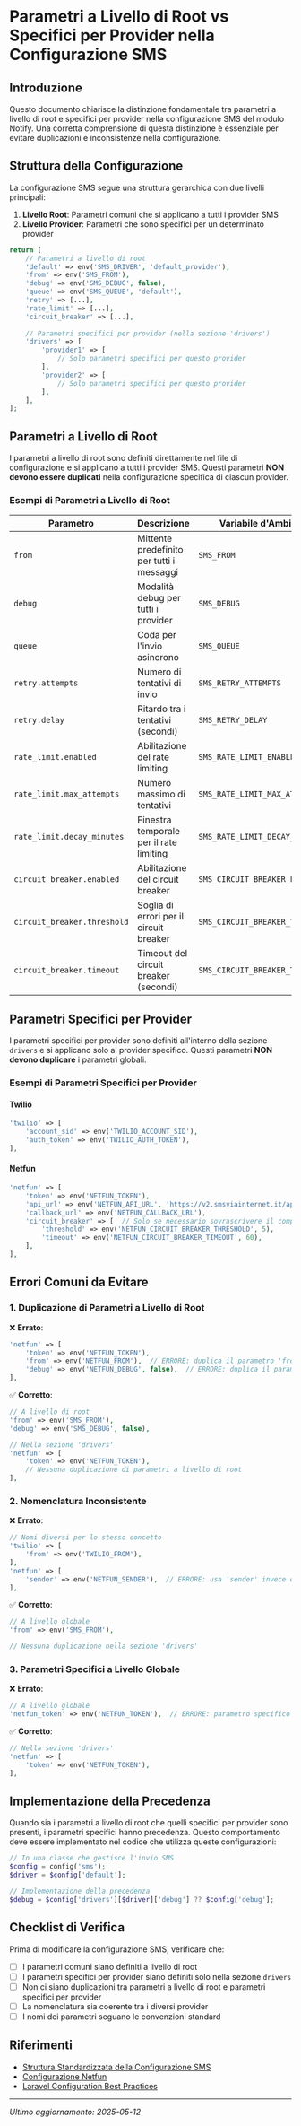 # Parametri a Livello di Root vs Specifici per Provider nella Configurazione SMS

## Introduzione

Questo documento chiarisce la distinzione fondamentale tra parametri a livello di root e specifici per provider nella configurazione SMS del modulo Notify. Una corretta comprensione di questa distinzione è essenziale per evitare duplicazioni e inconsistenze nella configurazione.

## Struttura della Configurazione

La configurazione SMS segue una struttura gerarchica con due livelli principali:

1. **Livello Root**: Parametri comuni che si applicano a tutti i provider SMS
2. **Livello Provider**: Parametri che sono specifici per un determinato provider

```php
return [
    // Parametri a livello di root
    'default' => env('SMS_DRIVER', 'default_provider'),
    'from' => env('SMS_FROM'),
    'debug' => env('SMS_DEBUG', false),
    'queue' => env('SMS_QUEUE', 'default'),
    'retry' => [...],
    'rate_limit' => [...],
    'circuit_breaker' => [...],
    
    // Parametri specifici per provider (nella sezione 'drivers')
    'drivers' => [
        'provider1' => [
            // Solo parametri specifici per questo provider
        ],
        'provider2' => [
            // Solo parametri specifici per questo provider
        ],
    ],
];
```

## Parametri a Livello di Root

I parametri a livello di root sono definiti direttamente nel file di configurazione e si applicano a tutti i provider SMS. Questi parametri **NON devono essere duplicati** nella configurazione specifica di ciascun provider.

### Esempi di Parametri a Livello di Root

| Parametro | Descrizione | Variabile d'Ambiente |
|-----------|-------------|----------------------|
| `from` | Mittente predefinito per tutti i messaggi | `SMS_FROM` |
| `debug` | Modalità debug per tutti i provider | `SMS_DEBUG` |
| `queue` | Coda per l'invio asincrono | `SMS_QUEUE` |
| `retry.attempts` | Numero di tentativi di invio | `SMS_RETRY_ATTEMPTS` |
| `retry.delay` | Ritardo tra i tentativi (secondi) | `SMS_RETRY_DELAY` |
| `rate_limit.enabled` | Abilitazione del rate limiting | `SMS_RATE_LIMIT_ENABLED` |
| `rate_limit.max_attempts` | Numero massimo di tentativi | `SMS_RATE_LIMIT_MAX_ATTEMPTS` |
| `rate_limit.decay_minutes` | Finestra temporale per il rate limiting | `SMS_RATE_LIMIT_DECAY_MINUTES` |
| `circuit_breaker.enabled` | Abilitazione del circuit breaker | `SMS_CIRCUIT_BREAKER_ENABLED` |
| `circuit_breaker.threshold` | Soglia di errori per il circuit breaker | `SMS_CIRCUIT_BREAKER_THRESHOLD` |
| `circuit_breaker.timeout` | Timeout del circuit breaker (secondi) | `SMS_CIRCUIT_BREAKER_TIMEOUT` |

## Parametri Specifici per Provider

I parametri specifici per provider sono definiti all'interno della sezione `drivers` e si applicano solo al provider specifico. Questi parametri **NON devono duplicare** i parametri globali.

### Esempi di Parametri Specifici per Provider

#### Twilio

```php
'twilio' => [
    'account_sid' => env('TWILIO_ACCOUNT_SID'),
    'auth_token' => env('TWILIO_AUTH_TOKEN'),
],
```

#### Netfun

```php
'netfun' => [
    'token' => env('NETFUN_TOKEN'),
    'api_url' => env('NETFUN_API_URL', 'https://v2.smsviainternet.it/api/rest/v1/sms-batch.json'),
    'callback_url' => env('NETFUN_CALLBACK_URL'),
    'circuit_breaker' => [  // Solo se necessario sovrascrivere il comportamento globale
        'threshold' => env('NETFUN_CIRCUIT_BREAKER_THRESHOLD', 5),
        'timeout' => env('NETFUN_CIRCUIT_BREAKER_TIMEOUT', 60),
    ],
],
```

## Errori Comuni da Evitare

### 1. Duplicazione di Parametri a Livello di Root

❌ **Errato**:
```php
'netfun' => [
    'token' => env('NETFUN_TOKEN'),
    'from' => env('NETFUN_FROM'),  // ERRORE: duplica il parametro 'from' a livello di root
    'debug' => env('NETFUN_DEBUG', false),  // ERRORE: duplica il parametro 'debug' a livello di root
],
```

✅ **Corretto**:
```php
// A livello di root
'from' => env('SMS_FROM'),
'debug' => env('SMS_DEBUG', false),

// Nella sezione 'drivers'
'netfun' => [
    'token' => env('NETFUN_TOKEN'),
    // Nessuna duplicazione di parametri a livello di root
],
```

### 2. Nomenclatura Inconsistente

❌ **Errato**:
```php
// Nomi diversi per lo stesso concetto
'twilio' => [
    'from' => env('TWILIO_FROM'),
],
'netfun' => [
    'sender' => env('NETFUN_SENDER'),  // ERRORE: usa 'sender' invece di 'from'
],
```

✅ **Corretto**:
```php
// A livello globale
'from' => env('SMS_FROM'),

// Nessuna duplicazione nella sezione 'drivers'
```

### 3. Parametri Specifici a Livello Globale

❌ **Errato**:
```php
// A livello globale
'netfun_token' => env('NETFUN_TOKEN'),  // ERRORE: parametro specifico a livello globale
```

✅ **Corretto**:
```php
// Nella sezione 'drivers'
'netfun' => [
    'token' => env('NETFUN_TOKEN'),
],
```

## Implementazione della Precedenza

Quando sia i parametri a livello di root che quelli specifici per provider sono presenti, i parametri specifici hanno precedenza. Questo comportamento deve essere implementato nel codice che utilizza queste configurazioni:

```php
// In una classe che gestisce l'invio SMS
$config = config('sms');
$driver = $config['default'];

// Implementazione della precedenza
$debug = $config['drivers'][$driver]['debug'] ?? $config['debug'];
```

## Checklist di Verifica

Prima di modificare la configurazione SMS, verificare che:

- [ ] I parametri comuni siano definiti a livello di root
- [ ] I parametri specifici per provider siano definiti solo nella sezione `drivers`
- [ ] Non ci siano duplicazioni tra parametri a livello di root e parametri specifici per provider
- [ ] La nomenclatura sia coerente tra i diversi provider
- [ ] I nomi dei parametri seguano le convenzioni standard

## Riferimenti

- [Struttura Standardizzata della Configurazione SMS](./STANDARDIZED_SMS_CONFIG_STRUCTURE.md)
- [Configurazione Netfun](./NETFUN_CONFIG_REQUIREMENTS.md)
- [Laravel Configuration Best Practices](https://laravel.com/docs/configuration)

---

*Ultimo aggiornamento: 2025-05-12*
